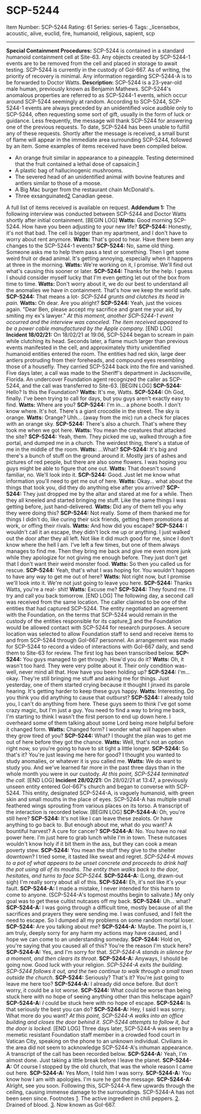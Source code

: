 # SCP-5244
Item Number: SCP-5244
Rating: 61
Series: series-6
Tags: _licensebox, acoustic, alive, euclid, fire, humanoid, religious, sapient, scp

---

**Special Containment Procedures:** SCP-5244 is contained in a standard humanoid containment cell at Site-63. Any objects created by SCP-5244-1 events are to be removed from the cell and placed in storage to await testing.
SCP-5244 is currently in the custody of GoI-667. As of writing, the priority of recovery is minimal. Any information regarding SCP-5244-A is to be forwarded to Doctor Watts.
**Description:** SCP-5244 is a 23-year-old male human, previously known as Benjamin Mathews. SCP-5244's anomalous properties are referred to as SCP-5244-1 events, which occur around SCP-5244 seemingly at random.
According to SCP-5244, SCP-5244-1 events are always preceded by an unidentified voice audible only to SCP-5244, often requesting some sort of gift, usually in the form of luck or guidance. Less frequently, the message will thank SCP-5244 for answering one of the previous requests. To date, SCP-5244 has been unable to fulfill any of these requests. Shortly after the message is received, a small burst of flame will appear in the immediate area surrounding SCP-5244, followed by an item. Some examples of items received have been compiled below.
  * An orange fruit similar in appearance to a pineapple. Testing determined that the fruit contained a lethal dose of capsaicin.[1](javascript:;)
  * A plastic bag of hallucinogenic mushrooms.
  * The severed head of an unidentified animal with bovine features and antlers similar to those of a moose.
  * A Big Mac burger from the restaurant chain McDonald's.
  * Three exsanguinated[2](javascript:;) Canadian geese.

A full list of items received is available on request.
**Addendum 1:** The following interview was conducted between SCP-5244 and Doctor Watts shortly after initial containment.
[BEGIN LOG]
**Watts:** Good morning SCP-5244. How have you been adjusting to your new life?
**SCP-5244:** Honestly, it's not that bad. The cell is bigger than my apartment, and I don't have to worry about rent anymore.
**Watts:** That's good to hear. Have there been any changes to the SCP-5244-1 events?
**SCP-5244:** No, same old thing. Someone asks me to help them pass a test or something. Then I get some weird fruit or dead animal. It's getting annoying, especially when it happens at three in the morning.
**Watts:** We're working on it, I promise. We'll find out what's causing this sooner or later.
**SCP-5244:** Thanks for the help. I guess I should consider myself lucky that I'm even getting let out of the box from time to time.
**Watts:** Don't worry about it, we do our best to understand all the anomalies we have in containment. That's how we keep the world safe.
**SCP-5244:** That means a lot-
_SCP-5244 grunts and clutches its head in pain._
**Watts:** Oh dear. Are you alright?
**SCP-5244:** Yeah, just the voices again. "Dear Ben, please accept my sacrifice and grant me your aid, by smiting my ex's lawyer."
_At this moment, another SCP-5244-1 event occurred and the interview was canceled. The item received appeared to be a power cable manufactured by the Apple company._
[END LOG]
**Incident 18/02/21:** On 18/02/21 at 19:06, SCP-5244 began to scream in pain while clutching its head. Seconds later, a flame much larger than previous events manifested in the cell, and approximately thirty unidentified humanoid entities entered the room. The entities had red skin, large deer antlers protruding from their foreheads, and compound eyes resembling those of a housefly. They carried SCP-5244 back into the fire and vanished.
Five days later, a call was made to the Sheriff's department in Jacksonville, Florida. An undercover Foundation agent recognized the caller as SCP-5244, and the call was transferred to Site-63.
[BEGIN LOG]
**SCP-5244:** Hello? Is this the Foundation?
**Watts:** It's me, Watts.
**SCP-5244:** Oh God, finally. I've been trying to call for days, but you guys aren't exactly easy to find.
**Watts:** Where are you?
**SCP-5244:** I'm in… a phone booth. I don't know where. It's hot. There's a giant crocodile in the street. The sky is orange.
**Watts:** Orange? Uhh… (away from the mic) run a check for places with an orange sky.
**SCP-5244:** There's also a church. That's where they took me when we got here.
**Watts:** You mean the creatures that attacked the site?
**SCP-5244:** Yeah, them. They picked me up, walked through a fire portal, and dumped me in a church. The weirdest thing, there's a statue of me in the middle of the room.
**Watts:** …What?
**SCP-5244:** It's big and there's a bunch of stuff on the ground around it. Mostly jars of ashes and pictures of red people, but there are also some flowers. I was hoping you guys might be able to figure that one out.
**Watts:** That doesn't sound familiar, no. We'll look into it.
**SCP-5244:** Good. Just let me know what information you'll need to get me out of here.
**Watts:** Okay… what about the things that took you, did they do anything else after you arrived?
**SCP-5244:** They just dropped me by the altar and stared at me for a while. Then they all kneeled and started bringing me stuff. Like the same things I was getting before, just hand-delivered.
**Watts:** Did any of them tell you why they were doing this?
**SCP-5244:** Not really. Some of them thanked me for things I didn't do, like curing their sick friends, getting them promotions at work, or offing their rivals.
**Watts:** And how did you escape?
**SCP-5244:** I wouldn't call it an escape, they didn't lock me up or anything. I just walked out the door after they all left. Not like it did much good for me, since I don't know where the hell I am. I've left a few times, but one of them always manages to find me. Then they bring me back and give me even more junk while they apologize for not giving me enough before. They just don't get that I don't want their weird monster food.
**Watts:** So then you called us for rescue.
**SCP-5244:** Yeah, that's what I was hoping for. You wouldn't happen to have any way to get me out of here?
**Watts:** Not right now, but I promise we'll look into it. We're not just going to leave you here.
**SCP-5244:** Thanks Watts, you're a real- shit!
**Watts:** Excuse me?
**SCP-5244:** They found me. I'll try and call you back tomorrow.
[END LOG]
The following day, a second call was received from the same location. The caller claimed to be one of the entities that had captured SCP-5244. The entity negotiated an agreement with the Foundation, on the terms that SCP-5244 would remain in the custody of the entities responsible for its capture,[3](javascript:;) and the Foundation would be allowed contact with SCP-5244 for research purposes.
A secure location was selected to allow Foundation staff to send and receive items to and from SCP-5244 through GoI-667 personnel. An arrangement was made for SCP-5244 to record a video of interactions with GoI-667 daily, and send them to Site-63 for review. The first log has been transcribed below.
**SCP-5244:** You guys managed to get through. How'd you do it?
**Watts:** Oh, it wasn't too hard. They were very polite about it. Their only condition was- well, never mind all that. How have you been holding up?
**SCP-5244:** I'm… okay. They're still bringing me stuff and asking me for things. Just yesterday, one of them started crying because it thought I jinxed its parole hearing. It's getting harder to keep these guys happy.
**Watts:** Interesting. Do you think you did anything to cause that outburst?
**SCP-5244:** I already told you, I can't do anything from here. These guys seem to think I've got some crazy magic, but I'm just a guy. You need to find a way to bring me back, I'm starting to think I wasn't the first person to end up down here. I overheard some of them talking about some Lord being more helpful before it changed form.
**Watts:** Changed form? I wonder what will happen when they grow tired of you?
**SCP-5244:** What? I thought the plan was to get me out of here before they got the chance.
**Watts:** Well, that's not an option right now, so you're going to have to sit tight a little longer.
**SCP-5244:** So that's it? You're just leaving me here for good? I thought you wanted to study anomalies, or whatever it is you called me.
**Watts:** We do want to study you. And we've learned far more in the past three days than in the whole month you were in our custody.
_At this point, SCP-5244 terminated the call._
[END LOG]
**Incident 28/02/21:** On 28/02/21 at 13:47, a previously unseen entity entered GoI-667's church and began to converse with SCP-5244. This entity, designated SCP-5244-A, is vaguely humanoid, with green skin and small mouths in the place of eyes. SCP-5244-A has multiple small feathered wings sprouting from various places on its torso. A transcript of the interaction is recorded below.
[BEGIN LOG]
**SCP-5244-A:** Oh, you're still here?
**SCP-5244:** It's not like I can leave these zealots. Or have anything to go back to. But enough about me, what do you want? A bountiful harvest? A cure for cancer?
**SCP-5244-A:** No. You have no real power here. I'm just here to grab lunch while I'm in town. These nutcases wouldn't know holy if it bit them in the ass, but they can cook a mean poverty stew.
**SCP-5244:** You mean the stuff they give to the shelter downtown? I tried some, it tasted like sweat and regret.
_SCP-5244-A moves to a pot of what appears to be unset concrete and proceeds to drink half the pot using all of its mouths. The entity then walks back to the door, hesitates, and turns to face SCP-5244._
**SCP-5244-A:** (Long, drawn-out sigh) I'm really sorry about all of this.
**SCP-5244:** Eh, it's not like it's your fault.
**SCP-5244-A:** I made a mistake, I never intended for this harm to come to anyone. (SCP-5244-A's topmost mouths begin to salivate.) My only goal was to get these cultist nutcases off my back.
**SCP-5244:** Uh… what?
**SCP-5244-A:** I was going through a difficult time, mostly because of all the sacrifices and prayers they were sending me. I was confused, and I felt the need to escape. So I dumped all my problems on some random mortal loser.
**SCP-5244:** Are you talking about me?
**SCP-5244-A:** Maybe. The point is, I am truly, deeply sorry for any harm my actions may have caused, and I hope we can come to an understanding someday.
**SCP-5244:** Hold on, you're saying that you caused all of this? You're the reason I'm stuck here?
**SCP-5244-A:** Yes, and I'm sorry for that.
_SCP-5244-A stands in silence for a moment, and then clears its throat._
**SCP-5244-A:** Anyways, I should be going now. Good luck with your religion.
_SCP-5244-A exits the building. SCP-5244 follows it out, and the two continue to walk through a small town outside the church._
**SCP-5244:** Seriously? That's it? You're just going to leave me here too?
**SCP-5244-A:** I already did once before. But don't worry, it could be a lot worse.
**SCP-5244:** What could be worse than being stuck here with no hope of seeing anything other than this hellscape again?
**SCP-5244-A:** _I_ could be stuck here with no hope of escape.
**SCP-5244:** Is that seriously the best you can do?
**SCP-5244-A:** Hey, I said I was sorry. What more do you want?
_At this point, SCP-5244-A walks into an office building and closes the door behind it. SCP-5244 attempts to follow it, but the door is locked._
[END LOG]
Three days later, SCP-5244-A was seen by a memetic resistant Foundation staff member in a crowded food court in Vatican City, speaking on the phone to an unknown individual. Civilians in the area did not seem to acknowledge SCP-5244-A's inhuman appearance. A transcript of the call has been recorded below.
**SCP-5244-A:** Yeah, I'm almost done. Just taking a little break before I leave the planet.
**SCP-5244-A:** Of course I stopped by the old church, that was the whole reason I came out here.
**SCP-5244-A:** Yes Mom, I told him I was sorry.
**SCP-5244-A:** You know how I am with apologies. I'm sure he got the message.
**SCP-5244-A:** Alright, see you soon.
Following this, SCP-5244-A flew upwards through the ceiling, causing immense damage to the surroundings. SCP-5244-A has not been seen since.
Footnotes
[1](javascript:;). The active ingredient in chili peppers.
[2](javascript:;). Drained of blood.
[3](javascript:;). Now known as GoI-667.